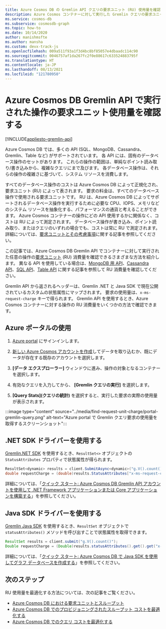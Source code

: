 ```yaml
---
title: Azure Cosmos DB の Gremlin API クエリの要求ユニット (RU) 使用量を確認する
description: Azure Cosmos コンテナーに対して実行した Gremlin クエリの要求ユニット (RU) 使用量を確認する方法について説明します。 Azure portal、.NET、Java ドライバーを使用して、RU 使用量を確認できます。
ms.service: cosmos-db
ms.subservice: cosmosdb-graph
ms.topic: how-to
ms.date: 10/14/2020
author: manishmsfte
ms.author: mansha
ms.custom: devx-track-js
ms.openlocfilehash: 009a511f93a1f3d4bc8bf85057e4dbaadc114c90
ms.sourcegitcommit: 0046757af1da267fc2f0e88617c633524883795f
ms.translationtype: HT
ms.contentlocale: ja-JP
ms.lasthandoff: 08/13/2021
ms.locfileid: "121780950"
---
```

# <a name="find-the-request-unit-charge-for-operations-executed-in-azure-cosmos-db-gremlin-api"></a>Azure Cosmos DB Gremlin API で実行された操作の要求ユニット使用量を確認する
[!INCLUDE[appliesto-gremlin-api](../includes/appliesto-gremlin-api.md)]

Azure Cosmos DB では、多くの API (SQL、MongoDB、Cassandra、Gremlin、Table など) がサポートされています。 各 API には、固有のデータベース操作のセットがあります。 これらの操作の範囲は、単純なポイント読み取り/書き込みから、複雑なクエリにまで及びます。 各データベース操作は、それらの操作の複雑さに基づいて、システム リソースを消費します。

すべてのデータベース操作のコストは Azure Cosmos DB によって正規化され、要求ユニット (RU) によって表されます。 要求の料金は、すべてのデータベース操作で使用される要求ユニットです。 RU は、Azure Cosmos DB によってサポートされるデータベース操作を実行するために必要な CPU、IOPS、メモリなどのシステム リソースを抽象化する、パフォーマンスの通貨と考えることができます。 Azure Cosmos コンテナーの操作にどの API 使用するかに関係なく、コストは RU によって測定されます。 データベース操作が書き込み、ポイント読み取り、またはクエリのいずれの場合でも、コストは常に RU で測定されます。 詳細については、[要求ユニットとその考慮事項](../request-units.md)に関する記事を参照してください。

この記事では、Azure Cosmos DB Gremlin API でコンテナーに対して実行された任意の操作の[要求ユニット](../request-units.md) (RU) 消費量を確認できるさまざまな方法を紹介します。 異なる API を使用している場合は、[MongoDB 用 API](../mongodb/find-request-unit-charge-mongodb.md)、[Cassandra API](../cassandra/find-request-unit-charge-cassandra.md)、[SQL API](../find-request-unit-charge.md)、[Table API](../table/find-request-unit-charge.md) に関する記事を参照して RU 消費量を確認してください。

Gremlin API から返されるヘッダーは、Gremlin .NET と Java SDK で現在公開されているカスタムの状態属性にマップされます。 要求の使用量は、`x-ms-request-charge` キーで得られます。 Gremlin API を使用するとき、Azure Cosmos コンテナーに対する操作の RU 消費量をいくつかの方法で確認できます。

## <a name="use-the-azure-portal"></a>Azure ポータルの使用

1. [Azure portal](https://portal.azure.com/) にサインインします。

1. [新しい Azure Cosmos アカウントを作成](create-graph-console.md#create-a-database-account)してデータを取り込むか、既にデータが存在する既存のアカウントを選択します。

1. **[データ エクスプローラー]** ウィンドウに進み、操作の対象となるコンテナーを選択します。

1. 有効なクエリを入力してから、 **[Gremlin クエリの実行]** を選択します。

1. **[Query Stats]\(クエリの統計\)** を選択すると、実行した要求の実際の使用量が表示されます。

:::image type="content" source="../media/find-request-unit-charge/portal-gremlin-query.png" alt-text="Azure portal で Gremlin クエリ要求の使用量を取得するスクリーンショット":::

## <a name="use-the-net-sdk-driver"></a>.NET SDK ドライバーを使用する

[Gremlin.NET SDK](https://www.nuget.org/packages/Gremlin.Net/) を使用するとき、`ResultSet<>` オブジェクトの `StatusAttributes` プロパティで状態属性が得られます。

```csharp
ResultSet<dynamic> results = client.SubmitAsync<dynamic>("g.V().count()").Result;
double requestCharge = (double)results.StatusAttributes["x-ms-request-charge"];
```

詳細については、「[クイック スタート: Azure Cosmos DB Gremlin API アカウントを使用して .NET Framework アプリケーションまたは Core アプリケーションを構築する](create-graph-dotnet.md)」を参照してください。

## <a name="use-the-java-sdk-driver"></a>Java SDK ドライバーを使用する

[Gremlin Java SDK](https://mvnrepository.com/artifact/org.apache.tinkerpop/gremlin-driver) を使用するとき、`ResultSet` オブジェクトで `statusAttributes()` メソッドを呼び出すことで状態属性を取得できます。

```java
ResultSet results = client.submit("g.V().count()");
Double requestCharge = (Double)results.statusAttributes().get().get("x-ms-request-charge");
```

詳細については、「[クイック スタート: Azure Cosmos DB で Java SDK を使用してグラフ データベースを作成する](create-graph-java.md)」を参照してください。

## <a name="next-steps"></a>次のステップ

RU 使用量を最適化する方法については、次の記事をご覧ください。

* [Azure Cosmos DB における要求ユニットとスループット](../request-units.md)
* [Azure Cosmos DB でのプロビジョニングされたスループット コストを最適化する](../optimize-cost-throughput.md)
* [Azure Cosmos DB でのクエリ コストを最適化する](../optimize-cost-reads-writes.md)